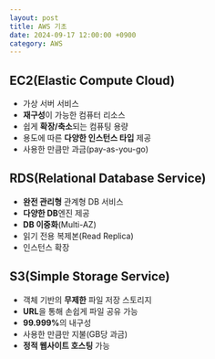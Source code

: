 ```yaml
---
layout: post
title: AWS 기초
date: 2024-09-17 12:00:00 +0900
category: AWS
---
```


## EC2(Elastic Compute Cloud)

- 가상 서버 서비스
- <b>재구성</b>이 가능한 컴퓨터 리소스
- 쉽게 <b>확장/축소</b>되는 컴퓨팅 용량
- 용도에 따른 <b>다양한 인스턴스 타입</b> 제공
- 사용한 만큼만 과금(pay-as-you-go)

## RDS(Relational Database Service)

- <b>완전 관리형</b> 관계형 DB 서비스
- <b>다양한 DB</b>엔진 제공
- <b>DB 이중화</b>(Multi-AZ)
- 읽기 전용 복제본(Read Replica)
- 인스턴스 확장

## S3(Simple Storage Service)

- 객체 기반의 <b>무제한</b> 파일 저장 스토리지
- <b>URL</b>을 통해 손쉽게 파일 공유 가능
- <b>99.999%</b>의 내구성
- 사용한 만큼만 지불(GB당 과금)
- <b>정적 웹사이트 호스팅</b> 가능

